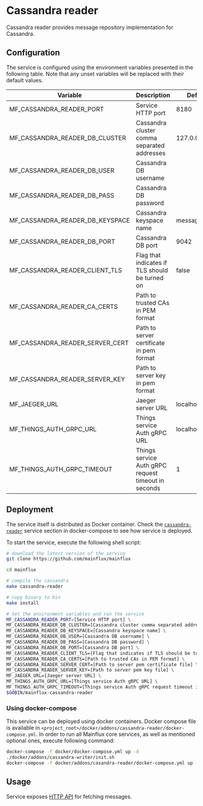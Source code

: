 # Cassandra reader

Cassandra reader provides message repository implementation for Cassandra.

## Configuration

The service is configured using the environment variables presented in the
following table. Note that any unset variables will be replaced with their
default values.

| Variable                        | Description                                         | Default        |
|---------------------------------|-----------------------------------------------------|----------------|
| MF_CASSANDRA_READER_PORT        | Service HTTP port                                   | 8180           |
| MF_CASSANDRA_READER_DB_CLUSTER  | Cassandra cluster comma separated addresses         | 127.0.0.1      |
| MF_CASSANDRA_READER_DB_USER     | Cassandra DB username                               |                |
| MF_CASSANDRA_READER_DB_PASS     | Cassandra DB password                               |                |
| MF_CASSANDRA_READER_DB_KEYSPACE | Cassandra keyspace name                             | messages       |
| MF_CASSANDRA_READER_DB_PORT     | Cassandra DB port                                   | 9042           |
| MF_CASSANDRA_READER_CLIENT_TLS  | Flag that indicates if TLS should be turned on      | false          |
| MF_CASSANDRA_READER_CA_CERTS    | Path to trusted CAs in PEM format                   |                |
| MF_CASSANDRA_READER_SERVER_CERT | Path to server certificate in pem format            |                |
| MF_CASSANDRA_READER_SERVER_KEY  | Path to server key in pem format                    |                |
| MF_JAEGER_URL                   | Jaeger server URL                                   | localhost:6831 |
| MF_THINGS_AUTH_GRPC_URL         | Things service Auth gRPC URL                        | localhost:8181 |
| MF_THINGS_AUTH_GRPC_TIMEOUT     | Things service Auth gRPC request timeout in seconds | 1              |


## Deployment

The service itself is distributed as Docker container. Check the [`cassandra-reader`](https://github.com/mainflux/mainflux/blob/master/docker/addons/cassandra-reader/docker-compose.yml#L15-L35) service section in 
docker-compose to see how service is deployed.

To start the service, execute the following shell script:

```bash
# download the latest version of the service
git clone https://github.com/mainflux/mainflux

cd mainflux

# compile the cassandra
make cassandra-reader

# copy binary to bin
make install

# Set the environment variables and run the service
MF_CASSANDRA_READER_PORT=[Service HTTP port] \
MF_CASSANDRA_READER_DB_CLUSTER=[Cassandra cluster comma separated addresses] \
MF_CASSANDRA_READER_DB_KEYSPACE=[Cassandra keyspace name] \
MF_CASSANDRA_READER_DB_USER=[Cassandra DB username] \
MF_CASSANDRA_READER_DB_PASS=[Cassandra DB password] \
MF_CASSANDRA_READER_DB_PORT=[Cassandra DB port] \
MF_CASSANDRA_READER_CLIENT_TLS=[Flag that indicates if TLS should be turned on] \
MF_CASSANDRA_READER_CA_CERTS=[Path to trusted CAs in PEM format] \
MF_CASSANDRA_READER_SERVER_CERT=[Path to server pem certificate file] \
MF_CASSANDRA_READER_SERVER_KEY=[Path to server pem key file] \
MF_JAEGER_URL=[Jaeger server URL] \
MF_THINGS_AUTH_GRPC_URL=[Things service Auth gRPC URL] \
MF_THINGS_AUTH_GRPC_TIMEOUT=[Things service Auth gRPC request timeout in seconds] \
$GOBIN/mainflux-cassandra-reader

```

### Using docker-compose

This service can be deployed using docker containers. Docker compose file is
available in `<project_root>/docker/addons/cassandra-reader/docker-compose.yml`.
In order to run all Mainflux core services, as well as mentioned optional ones,
execute following command:

```bash
docker-compose -f docker/docker-compose.yml up -d
./docker/addons/cassandra-writer/init.sh
docker-compose -f docker/addons/casandra-reader/docker-compose.yml up -d
```

## Usage

Service exposes [HTTP API](https://api.mainflux.io/?urls.primaryName=readers-openapi.yml) for fetching messages.

[doc]: https://docs.mainflux.io
